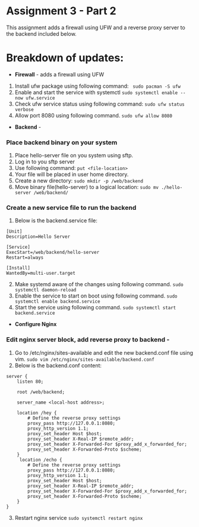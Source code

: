 # Assignment 3 - Part 2

This assignment adds a firewall using UFW and a reverse proxy server to the backend included below.

# Breakdown of updates:

- **Firewall** - adds a firewall using UFW
1. Install ufw package using following command:
``` sudo pacman -S ufw```
2. Enable and start the service with systemctl
``` sudo systemctl enable --now ufw.service ```
3. Check ufw service status using following command:
``` sudo ufw status verbose ```
4. Allow port 8080 using following command.
``` sudo ufw allow 8080 ```

- **Backend** -

### Place backend binary on your system
1. Place hello-server file on you system using sftp.
2. Log in to you sftp server
3. Use following command:
```put <file-location>```
4. Your file will be placed in user home directory.
5. Create a new directory:
```sudo mkdir -p /web/backend```
6. Move binary file(hello-server) to a logical location:
```sudo mv ./hello-server /web/backend/```

### Create a new service file to run the backend

1. Below is the backend.service file:

```plaintext
[Unit]
Description=Hello Server

[Service]
ExecStart=/web/backend/hello-server
Restart=always

[Install]
WantedBy=multi-user.target
```

2. Make systemd aware of the changes using following command.
```sudo systemctl daemon-reload```
3. Enable the service to start on boot using following command.
```sudo systemctl enable backend.service```
4. Start the service using following command.
```sudo systemctl start backend.service```

- **Configure Nginx**

### Edit nginx server block, add reverse proxy to backend -

1. Go to /etc/nginx/sites-available and edit the new backend.conf file using vim.
```sudo vim /etc/nginx/sites-available/backend.conf```
2. Below is the backend.conf content:
```
server {
    listen 80;

    root /web/backend;

    server_name <local-host address>;

    location /hey {
        # Define the reverse proxy settings
        proxy_pass http://127.0.0.1:8080;
        proxy_http_version 1.1;
        proxy_set_header Host $host;
        proxy_set_header X-Real-IP $remote_addr;
        proxy_set_header X-Forwarded-For $proxy_add_x_forwarded_for;
        proxy_set_header X-Forwarded-Proto $scheme;
    }
     location /echo {
        # Define the reverse proxy settings
        proxy_pass http://127.0.0.1:8080;
        proxy_http_version 1.1;
        proxy_set_header Host $host;
        proxy_set_header X-Real-IP $remote_addr;
        proxy_set_header X-Forwarded-For $proxy_add_x_forwarded_for;
        proxy_set_header X-Forwarded-Proto $scheme;
    }
}
```
3. Restart nginx service
```sudo systemctl restart nginx```

